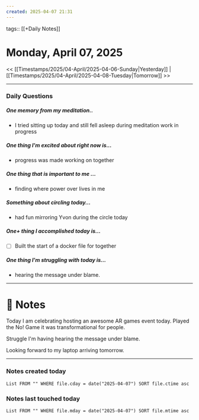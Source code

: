 ```yaml
---
created: 2025-04-07 21:31
---
```

tags:: [[+Daily Notes]]

# Monday, April 07, 2025

<< [[Timestamps/2025/04-April/2025-04-06-Sunday|Yesterday]] | [[Timestamps/2025/04-April/2025-04-08-Tuesday|Tomorrow]] >>

---
### Daily Questions
#####  One memory from my meditation..  
- I tried sitting up today and still fell asleep during meditation work in progress 

#####  One thing I'm excited about right now is...
- progress was made working on together
##### One thing that is important to me ...
- finding where power over lives in me
##### Something about circling today...  
- had fun mirroring Yvon during the circle today
##### One+ thing I accomplished today is...
- [ ] Built the start of a docker file for together

##### One thing I'm struggling with today is...
- hearing the message under blame. 

---
# 📝 Notes
Today I am celebrating hosting an awesome AR games event today. Played the No! Game it was transformational for people. 

Struggle I'm having hearing the message under blame. 

Looking forward to my laptop arriving tomorrow. 

---
### Notes created today
```dataview
List FROM "" WHERE file.cday = date("2025-04-07") SORT file.ctime asc
```

### Notes last touched today
```dataview
List FROM "" WHERE file.mday = date("2025-04-07") SORT file.mtime asc
```